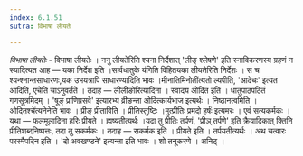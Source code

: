 ```yaml
---
index: 6.1.51
sutra: विभाषा लीयतेः

---
```

_विभाषा लीयतेः_ - विभाषा लीयतेः । ननु लीयतेरिति श्यना निर्देशात् 'लीङ् श्लेषणे' इति स्नाविकरणस्य ग्रहणं न स्यादित्यत आह —  यका निर्देश इति ।सार्वधातुके य॑गिति विहितयका लीयतेरिति निर्देशः । स च श्यन्श्नान्तसाधारणः,यक उभयत्रापि साधारण्यादिति भावः ।मीनातिमिनोती॑त्यतो ल्यपीति, 'आदेचः' इत्यत आदिति, एचेति चाऽनुवर्तते । तदाह —  लीलीङोरित्यादिना । स्वादय ओदित इति । धातुपाठपठितं गणसूत्रमिदम् । 'षूङ् प्राणिप्रसवे' इत्यारभ्य व्रीङन्ता ओदित्कार्यभाज इत्यर्थः । निष्ठानत्वमिति ।ओदितश्चे॑त्यनेनेति भावः । प्रीङ् प्रीताविति । प्रीतिस्तुष्टिः ।मुत्प्रीतिः प्रमदो हर्षः॑ इत्यमरः । एवं सत्यकर्मकः । यथा —  फलमूलादिना हरिः प्रीयते । ह्मष्यतीत्यर्थः ।यदा तु प्रीतिः तर्पणं, 'प्रीञ् तर्पणे' इति क्रैयादिकात् क्तिनि प्रीतिशब्दनिष्पत्तः, तदा तु सकर्मकः । तदाह —  सकर्मक इति । प्रीयते इति । तर्पयतीत्यर्थः । अथ चत्वारः परस्मैपदिन इति । 'दो अवखण्डने' इत्यन्ता इति भावः । शो तनूकरणे । अनिट् ।